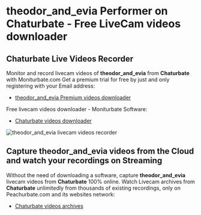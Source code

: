 # theodor_and_evia Performer on Chaturbate - Free LiveCam videos downloader

## Chaturbate Live Videos Recorder

Monitor and record livecam videos of **theodor_and_evia** from **Chaturbate** with Moniturbate.com
Get a premium trial for free by just and only registering with your Email address:
* [theodor_and_evia Premium videos downloader](https://moniturbate.com/request-demo-licence-key.html)

Free livecam videos downloader - Moniturbate Software:
* [Chaturbate videos downloader](https://moniturbate.com/moniturbate-download-software.html)

![theodor_and_evia livecam videos recorder](https://peachurnet.com/templates/moniturbate-software.png)


## Capture theodor_and_evia videos from the Cloud and watch your recordings on Streaming

Without the need of downloading a software, capture **theodor_and_evia** livecam videos from **Chaturbate** 100% online.
Watch Livecam archives from **Chaturbate** unlimitedly from thousands of existing recordings, only on Peachurbate.com and its websites network:
* [Chaturbate videos archives](https://peachurnet.com/)